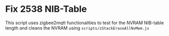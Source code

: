 # Fix 2538 NIB-Table

This script uses zigbee2mqtt functionalities to test for the NVRAM NIB-table length and cleans the NVRAM using `scripts/zStackEraseAllNvMem.js`
